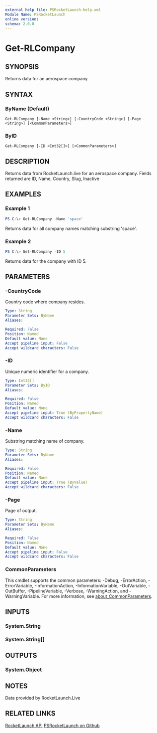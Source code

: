 ```yaml
---
external help file: PSRocketLaunch-help.xml
Module Name: PSRocketLaunch
online version:
schema: 2.0.0
---
```


# Get-RLCompany

## SYNOPSIS
Returns data for an aerospace company.

## SYNTAX

### ByName (Default)
```
Get-RLCompany [-Name <String>] [-CountryCode <String>] [-Page <String>] [<CommonParameters>]
```

### ByID
```
Get-RLCompany [-ID <Int32[]>] [<CommonParameters>]
```

## DESCRIPTION
Returns data from RocketLaunch.live for an aerospace company. 
Fields returned are ID, Name, Country, Slug, Inactive

## EXAMPLES

### Example 1
```powershell
PS C:\> Get-RLCompany -Name 'space'
```

Returns data for all company names matching substring 'space'.

### Example 2
```powershell
PS C:\> Get-RLCompany -ID 5
```

Returns data for the company with ID 5.

## PARAMETERS

### -CountryCode
Country code where company resides.

```yaml
Type: String
Parameter Sets: ByName
Aliases:

Required: False
Position: Named
Default value: None
Accept pipeline input: False
Accept wildcard characters: False
```

### -ID
Unique numeric identifier for a company.

```yaml
Type: Int32[]
Parameter Sets: ByID
Aliases:

Required: False
Position: Named
Default value: None
Accept pipeline input: True (ByPropertyName)
Accept wildcard characters: False
```

### -Name
Substring matching name of company.

```yaml
Type: String
Parameter Sets: ByName
Aliases:

Required: False
Position: Named
Default value: None
Accept pipeline input: True (ByValue)
Accept wildcard characters: False
```

### -Page
Page of output.

```yaml
Type: String
Parameter Sets: ByName
Aliases:

Required: False
Position: Named
Default value: None
Accept pipeline input: False
Accept wildcard characters: False
```

### CommonParameters
This cmdlet supports the common parameters: -Debug, -ErrorAction, -ErrorVariable, -InformationAction, -InformationVariable, -OutVariable, -OutBuffer, -PipelineVariable, -Verbose, -WarningAction, and -WarningVariable. For more information, see [about_CommonParameters](http://go.microsoft.com/fwlink/?LinkID=113216).

## INPUTS

### System.String

### System.String[]

## OUTPUTS

### System.Object
## NOTES

Data provided by RocketLaunch.Live

## RELATED LINKS

[RocketLaunch API](https://rocketlaunch.live)
[PSRocketLaunch on Github](https://github.com/andysq62/PSRocketLaunch.git)
